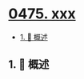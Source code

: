 # [0475. xxx](https://github.com/Tdahuyou/TNotes.leetcode/tree/main/notes/0475.%20xxx)

<!-- region:toc -->

- [1. 📝 概述](#1--概述)

<!-- endregion:toc -->

## 1. 📝 概述
